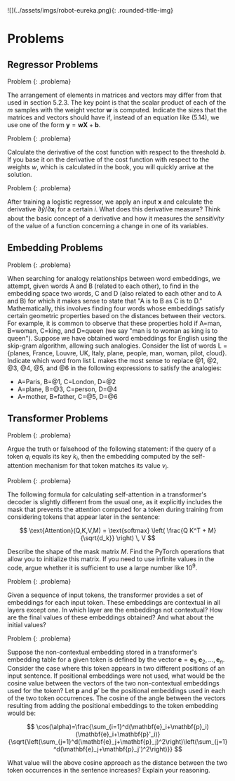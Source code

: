 
<div class="content-2columns" markdown>
![](../assets/imgs/robot-eureka.png){: .rounded-title-img}

# Problems
</div>

## Regressor Problems

Problem
{: .problema}

The arrangement of elements in matrices and vectors may differ from that used in section 5.2.3. The key point is that the scalar product of each of the $m$ samples with the weight vector $\mathbf{w}$ is computed. Indicate the sizes that the matrices and vectors should have if, instead of an equation like (5.14), we use one of the form $\mathbf{y} = \mathbf{w} \mathbf{X} + \mathbf{b}$.

Problem
{: .problema}

Calculate the derivative of the cost function with respect to the threshold $b$. If you base it on the derivative of the cost function with respect to the weights $w$, which is calculated in the book, you will quickly arrive at the solution.

Problem
{: .problema}

After training a logistic regressor, we apply an input $\mathbf{x}$ and calculate the derivative $\partial \hat{y} / \partial \mathbf{x}_i$ for a certain $i$. What does this derivative measure? Think about the basic concept of a derivative and how it measures the *sensitivity* of the value of a function concerning a change in one of its variables.

## Embedding Problems

Problem
{: .problema}

When searching for analogy relationships between word embeddings, we attempt, given words A and B (related to each other), to find in the embedding space two words, C and D (also related to each other and to A and B) for which it makes sense to state that "A is to B as C is to D." Mathematically, this involves finding four words whose embeddings satisfy certain geometric properties based on the distances between their vectors. For example, it is common to observe that these properties hold if A=man, B=woman, C=king, and D=queen (we say "man is to woman as king is to queen"). Suppose we have obtained word embeddings for English using the skip-gram algorithm, allowing such analogies. Consider the list of words L = {planes, France, Louvre, UK, Italy, plane, people, man, woman, pilot, cloud}. Indicate which word from list L makes the most sense to replace @1, @2, @3, @4, @5, and @6 in the following expressions to satisfy the analogies:

- A=Paris, B=@1, C=London, D=@2
- A=plane, B=@3, C=person, D=@4
- A=mother, B=father, C=@5, D=@6

## Transformer Problems

Problem
{: .problema}

Argue the truth or falsehood of the following statement: if the query of a token $q_i$ equals its key $k_i$, then the embedding computed by the self-attention mechanism for that token matches its value $v_i$.

Problem
{: .problema}

The following formula for calculating self-attention in a transformer's decoder is slightly different from the usual one, as it explicitly includes the mask that prevents the attention computed for a token during training from considering tokens that appear later in the sentence:

$$
\text{Attention}(Q,K,V,M) = \text{softmax} \left( \frac{Q K^T + M}{\sqrt{d_k}} \right) \, V
$$

Describe the shape of the mask matrix $M$. Find the PyTorch operations that allow you to initialize this matrix. If you need to use infinite values in the code, argue whether it is sufficient to use a large number like $10^9$.

Problem
{: .problema}

Given a sequence of input tokens, the transformer provides a set of embeddings for each input token. These embeddings are contextual in all layers except one. In which layer are the embeddings not contextual? How are the final values of these embeddings obtained? And what about the initial values?

Problem
{: .problema}

Suppose the non-contextual embedding stored in a transformer's embedding table for a given token is defined by the vector $\mathbf{e} = \mathbf{e}_1, \mathbf{e}_2, \ldots, \mathbf{e}_n$. Consider the case where this token appears in two different positions of an input sentence. If positional embeddings were not used, what would be the cosine value between the vectors of the two non-contextual embeddings used for the token? Let $\mathbf{p}$ and $\mathbf{p}’$ be the positional embeddings used in each of the two token occurrences. The cosine of the angle between the vectors resulting from adding the positional embeddings to the token embedding would be:

$$
\cos(\alpha)=\frac{\sum_{i=1}^d(\mathbf{e}_i+\mathbf{p}_i)(\mathbf{e}_i+\mathbf{p}'_i)}{\sqrt{\left(\sum_{j=1}^d(\mathbf{e}_j+\mathbf{p}_j)^2\right)\left(\sum_{j=1}^d(\mathbf{e}_j+\mathbf{p}_j')^2\right)}}
$$

What value will the above cosine approach as the distance between the two token occurrences in the sentence increases? Explain your reasoning.
